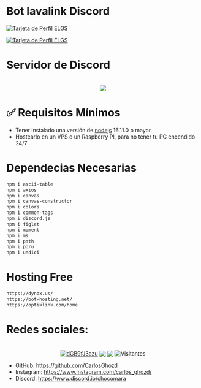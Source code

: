 # Bot lavalink Discord


[![Tarjeta de Perfil ELGS](https://cdn.discordapp.com/attachments/1035303640321241108/1080319045695438888/Tumball.png)](https://discord.gg/dGB9fJ3azu)


[![Tarjeta de Perfil ELGS](https://blogger.googleusercontent.com/img/a/AVvXsEgi3xJO8UGqq79-AtbKB6bnGeEXm7Nej402ociIm3SebbOK_7K5_N9rWPJBVPn6Dy7iHBJlDBITiQRSl1fuZhBpBTFVLD84ASRz-Y69Te9UA-PZ8IaQSg2nAFOkSppFEc1pmrbVvokHWReR9YX6W6TAjMSLpuhfTKa9rtySasSUf6eq-a0O5N5r5asINg)](https://discord.gg/dGB9fJ3azu)
</p>

# Servidor de Discord

<p align="center"><br>
<a href="https://discord.gg/dcdev"><img src="https://discord.com/api/guilds/691074126583955577/widget.png?style=banner2"></a>
</p>



# ✅ Requisitos Mínimos

  * Tener instalado una versión de [nodejs](https://nodejs.org) 16.11.0 o mayor.
  * Hostearlo en un VPS o un Raspberry PI, para no tener tu PC encendido 24/7

# Dependecias Necesarias
```bash
npm i ascii-table
npm i axios
npm i canvas
npm i canvas-constructor
npm i colors
npm i common-tags
npm i discord.js
npm i figlet
npm i moment
npm i ms
npm i path
npm i poru
npm i undici
```
# Hosting Free
```bash
https://dynox.us/
https://bot-hosting.net/
https://optiklink.com/home
```

# Redes sociales:
<p align="center"><br>
<a href="https://discord.gg/dGB9fJ3azu" target="blank"><img align="center" src="https://img.shields.io/discord/691074126583955577?color=%237289da&label=Discord&logo=discord&logoColor=%23ffffff" alt="dGB9fJ3azu" /></a> <a href="https://instagram.com/ghozd.x" target="blank"><img align="center" src="https://img.shields.io/badge/-Instagram-5851DB?style=flat-square&labelColor=5851DB&logo=instagram&logoColor=white&link=https://instagram.com/Carlos_ghozd" /></a> <a href="https://twitter.com/CarlosGhozd" target="blank"><img align="center" src="https://img.shields.io/badge/-Twitter-1da1f2?style=flat-square&labelColor=1da1f2&logo=twitter&logoColor=white&link=https://twitter.com/Ghozd_"  /></a> <a target="blank"><img align="center" src="https://visitor-badge.laobi.icu/badge?page_id=CarlosGhoz.Bot-Chocomara-aoi.js" alt="Visitantes" /></a>

</p>


- GitHub: https://github.com/CarlosGhozd 
- Instagram: https://www.instagram.com/carlos_ghozd/
- Discord: https://www.discord.io/chocomara
